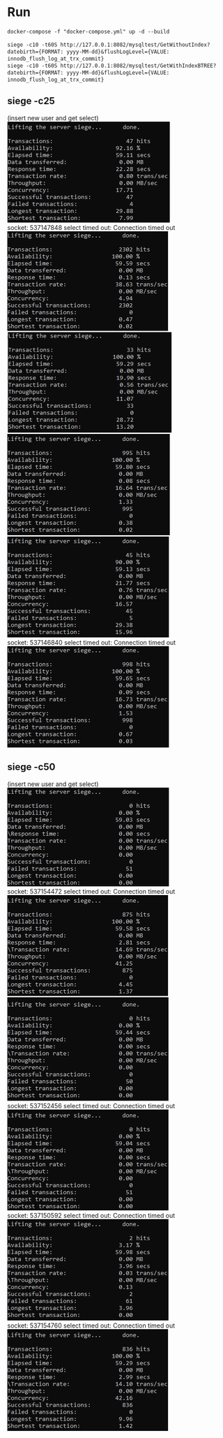 # Run #
```
docker-compose -f "docker-compose.yml" up -d --build  
```

```
siege -c10 -t60S http://127.0.0.1:8082/mysqltest/GetWithoutIndex?datebirth={FORMAT: yyyy-MM-dd}&flushLogLevel={VALUE: innodb_flush_log_at_trx_commit}  
siege -c10 -t60S http://127.0.0.1:8082/mysqltest/GetWithIndexBTREE?datebirth={FORMAT: yyyy-MM-dd}&flushLogLevel={VALUE: innodb_flush_log_at_trx_commit}  
```

## siege -c25 ##
(insert new user and get select)  
![C10](screens/c25_flushLogLevel0.jpg "without index and with innodb_flush_log_at_trx_commit = 0")  
socket: 537147848 select timed out: Connection timed out  
![C10](screens/c25_flushLogLevel0_BTREE.jpg "without index BTREE and with innodb_flush_log_at_trx_commit = 0")  
![C10](screens/c25_flushLogLevel1.jpg "without index and with innodb_flush_log_at_trx_commit = 1")  
![C10](screens/c25_flushLogLevel1_BTREE.jpg "without index BTREE and with innodb_flush_log_at_trx_commit = 1")  
![C10](screens/c25_flushLogLevel2.jpg "without index and with innodb_flush_log_at_trx_commit = 2")  
socket: 537146840 select timed out: Connection timed out  
![C10](screens/c25_flushLogLevel2_BTREE.jpg "without index BTREE and with innodb_flush_log_at_trx_commit = 2")  

## siege -c50 ##
(insert new user and get select)  
![C10](screens/c50_flushLogLevel0.jpg "without index and with innodb_flush_log_at_trx_commit = 0")  
socket: 537154472 select timed out: Connection timed out  
![C10](screens/c50_flushLogLevel0_BTREE.jpg "without index BTREE and with innodb_flush_log_at_trx_commit = 0")  
![C10](screens/c50_flushLogLevel1.jpg "without index and with innodb_flush_log_at_trx_commit = 1")  
socket: 537152456 select timed out: Connection timed out  
![C10](screens/c50_flushLogLevel1_BTREE.jpg "without index BTREE and with innodb_flush_log_at_trx_commit = 1")  
socket: 537150592 select timed out: Connection timed out  
![C10](screens/c50_flushLogLevel2.jpg "without index and with innodb_flush_log_at_trx_commit = 2")  
socket: 537154760 select timed out: Connection timed out
![C10](screens/c50_flushLogLevel2_BTREE.jpg "without index BTREE and with innodb_flush_log_at_trx_commit = 2")  
